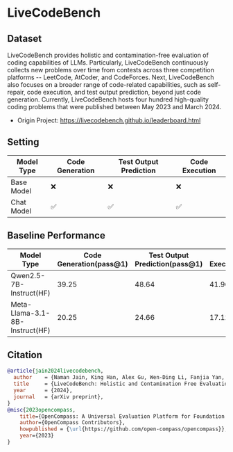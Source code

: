 # LiveCodeBench

## Dataset

LiveCodeBench provides holistic and contamination-free evaluation of coding capabilities of LLMs. Particularly, LiveCodeBench continuously collects new problems over time from contests across three competition platforms -- LeetCode, AtCoder, and CodeForces. Next, LiveCodeBench also focuses on a broader range of code-related capabilities, such as self-repair, code execution, and test output prediction, beyond just code generation. Currently, LiveCodeBench hosts four hundred high-quality coding problems that were published between May 2023 and March 2024.

- Origin Project: https://livecodebench.github.io/leaderboard.html

## Setting

| Model Type | Code Generation | Test Output Prediction | Code Execution |
|------------|--------|--------|--------|
| Base Model    |  ❌      | ❌          |  ❌         |
| Chat Model    | ✅        |    ✅      |  ✅       |



## Baseline Performance


| Model Type | Code Generation(pass@1) | Test Output Prediction(pass@1) | Code Execution(pass@1) |
|------------|--------|--------|--------|
|  Qwen2.5-7B-Instruct(HF)    |  39.25      | 48.64          | 41.96         |
|  Meta-Llama-3.1-8B-Instruct(HF)  | 20.25       |   24.66     |  17.12      |


## Citation

```bibtex
@article{jain2024livecodebench,
  author    = {Naman Jain, King Han, Alex Gu, Wen-Ding Li, Fanjia Yan, Tianjun Zhang, Sida Wang, Armando Solar-Lezama, Koushik Sen, Ion Stoica},
  title     = {LiveCodeBench: Holistic and Contamination Free Evaluation of Large Language Models for Code},
  year      = {2024},
  journal   = {arXiv preprint},
}
@misc{2023opencompass,
    title={OpenCompass: A Universal Evaluation Platform for Foundation Models},
    author={OpenCompass Contributors},
    howpublished = {\url{https://github.com/open-compass/opencompass}},
    year={2023}
}
```
